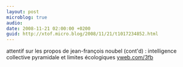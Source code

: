 ```yaml
---
layout: post
microblog: true
audio: 
date: 2008-11-21 02:00:00 +0200
guid: http://xtof.micro.blog/2008/11/21/t1017234852.html
---
```

attentif sur les propos de jean-françois noubel  (cont'd) : intelligence collective pyramidale et limites écologiques [yweb.com/3fb](http://yweb.com/3fb)
